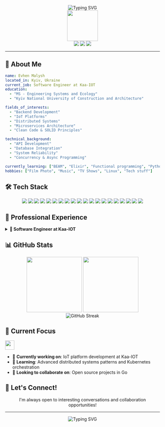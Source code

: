 <div align="center">
  <img src="https://readme-typing-svg.herokuapp.com?font=Fira+Code&size=32&duration=2800&pause=2000&color=A9FEF7&center=true&vCenter=true&width=940&lines=Hey!+I'm+Evhen+%F0%9F%91%8B;Software+Developer+%7C+Backend+Engineer;" alt="Typing SVG" />
</div>

<div align="center">
  <img src="https://media1.giphy.com/media/v1.Y2lkPTc5MGI3NjExejM4aHVnOXpicWVpcGE0M3hhbnhpbWVkcHMwamk5c2swdDM5dDFkaCZlcD12MV9pbnRlcm5hbF9naWZfYnlfaWQmY3Q9Zw/du3J3cXyzhj75IOgvA/giphy.gif" width="100"/>
</div>

<div align="center">
  <a href="https://www.linkedin.com/in/evhen-malysh/"><img src="https://img.shields.io/badge/-LinkedIn-0077B5?style=for-the-badge&logo=Linkedin&logoColor=white"/></a>
  <a href="mailto:malysh.evgeniy@gmail.com"><img src="https://img.shields.io/badge/-Gmail-D14836?style=for-the-badge&logo=Gmail&logoColor=white"/></a>
  <a href="https://github.com/malyshevhen"><img src="https://img.shields.io/badge/-GitHub-181717?style=for-the-badge&logo=GitHub&logoColor=white"/></a>
</div>

---

## 🚀 About Me

```yaml
name: Evhen Malysh
located_in: Kyiv, Ukraine
current_job: Software Engineer at Kaa-IOT
education:
  - "MS - Engineering Systems and Ecology"
  - "Kyiv National University of Construction and Architecture"

fields_of_interests:
  - "Backend Development"
  - "IoT Platforms"
  - "Distributed Systems"
  - "Microservices Architecture"
  - "Clean Code & SOLID Principles"

technical_background:
  - "API Development"
  - "Database Integration"
  - "System Reliability"
  - "Concurrency & Async Programming"

currently_learning: ["BEAM", "Elixir", "Functional programming", "Python"]
hobbies: ["Film Photo", "Music", "TV Shows", "Linux", "Tech stuff"]
```

## 🛠️ Tech Stack

<div align="center">

<img src="https://img.shields.io/badge/Go-00ADD8?style=for-the-badge&logo=go&logoColor=white" />
<img src="https://img.shields.io/badge/Java-ED8B00?style=for-the-badge&logo=openjdk&logoColor=white" />
<img src="https://img.shields.io/badge/Groovy-4298B8?style=for-the-badge&logo=Apache+Groovy&logoColor=white" />
<img src="https://img.shields.io/badge/Elixir-4298B8?style=for-the-badge&logo=Elixir&logoColor=white" />
<img src="https://img.shields.io/badge/Gleam-4298B8?style=for-the-badge&logo=Gleam&logoColor=white" />
<img src="https://img.shields.io/badge/Spring-6DB33F?style=for-the-badge&logo=spring&logoColor=white" />
<img src="https://img.shields.io/badge/Spring_Boot-F2F4F9?style=for-the-badge&logo=spring-boot" />
<img src="https://img.shields.io/badge/Hibernate-59666C?style=for-the-badge&logo=Hibernate&logoColor=white" />
<img src="https://img.shields.io/badge/gin-00ADD8?style=for-the-badge&logo=go&logoColor=white" />
<img src="https://img.shields.io/badge/gorilla-00ADD8?style=for-the-badge&logo=go&logoColor=white" />
<img src="https://img.shields.io/badge/gorm-00ADD8?style=for-the-badge&logo=go&logoColor=white" />
<img src="https://img.shields.io/badge/sqlc-00ADD8?style=for-the-badge&logo=go&logoColor=white" />
<img src="https://img.shields.io/badge/PostgreSQL-316192?style=for-the-badge&logo=postgresql&logoColor=white" />
<img src="https://img.shields.io/badge/MongoDB-4EA94B?style=for-the-badge&logo=mongodb&logoColor=white" />
<img src="https://img.shields.io/badge/Redis-DC382D?style=for-the-badge&logo=redis&logoColor=white" />
<img src="https://img.shields.io/badge/InfluxDB-22ADF6?style=for-the-badge&logo=InfluxDB&logoColor=white" />
<img src="https://img.shields.io/badge/Docker-2CA5E0?style=for-the-badge&logo=docker&logoColor=white" />
<img src="https://img.shields.io/badge/kubernetes-326ce5.svg?&style=for-the-badge&logo=kubernetes&logoColor=white" />
<img src="https://img.shields.io/badge/GitHub_Actions-2088FF?style=for-the-badge&logo=github-actions&logoColor=white" />
<img src="https://img.shields.io/badge/Linux-FCC624?style=for-the-badge&logo=linux&logoColor=black" />
</div>

## 💼 Professional Experience

<details>
<summary><b>🏢 Software Engineer at Kaa-IOT</b></summary>
<br>

- 🔧 **IoT Platform Development**: Maintaining and extending core services in a large-scale IoT platform
- ⚡ **Performance Optimization**: Implemented highly concurrent Remote Access service with VPN and SSH tunneling
- 🛡️ **Security Integration**: Integrated Keycloak IAM for robust user resource protection
- 📊 **Core Features**: Developed message templating, SMS sending, and CSV processing capabilities
- 🔒 **Technologies**: Java, Go, PostgreSQL, MongoDB, InfluxDB, Docker, Keycloak, OpenVPN

</details>

## 📊 GitHub Stats

<div align="center">
  <img height="180em" src="https://github-readme-stats.vercel.app/api?username=malyshevhen&show_icons=true&theme=tokyonight&include_all_commits=true&count_private=true"/>
  <img height="180em" src="https://github-readme-stats.vercel.app/api/top-langs/?username=malyshevhen&layout=compact&langs_count=8&theme=tokyonight"/>
</div>

<div align="center">
  <img src="https://github-readme-streak-stats.herokuapp.com/?user=malyshevhen&theme=tokyonight" alt="GitHub Streak" />
</div>
<!-- 
<div align="center">
  <img src="https://github-readme-activity-graph.vercel.app/graph?username=malyshevhen&bg_color=1a1b27&color=be90f2&line=638fda&point=35aea1&area=true&hide_border=true" alt="GitHub Activity Graph" />
</div> -->

## 🎯 Current Focus

<img src="https://media.giphy.com/media/WUlplcMpOCEmTGBtBW/giphy.gif" width="30">

- 🔭 **Currently working on**: IoT platform development at Kaa-IOT
- 🌱 **Learning**: Advanced distributed systems patterns and Kubernetes orchestration
- 👥 **Looking to collaborate on**: Open source projects in Go

## 🤝 Let's Connect!

<div align="center">

I'm always open to interesting conversations and collaboration opportunities!

---

<div align="center">
  <img src="https://readme-typing-svg.herokuapp.com?font=Fira+Code&size=20&duration=3000&pause=1000&color=A9FEF7&center=true&vCenter=true&width=600&lines=Thanks+for+visiting+my+profile!;Let's+build+something+amazing+together!;Happy+coding!+%F0%9F%9A%80" alt="Typing SVG" />
</div>
